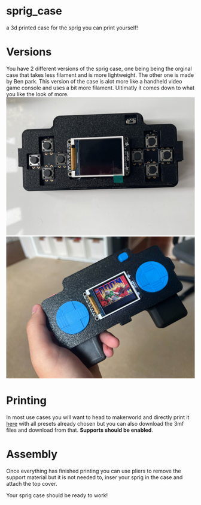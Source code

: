 # sprig_case
a 3d printed case for the sprig you can print yourself!

# Versions
You have 2 different versions of the sprig case, one being being the orginal case that takes less filament and is more lightweight. The other one is made by Ben park. This version of the case is alot more like a handheld video game console and uses a bit more filament. Ultimatly it comes down to what you like the look of more. ![version 1](sprig.jpg) ![version 2](ben_c.jpg)
# Printing
In most use cases you will want to head to makerworld and directly print it [here](https://github.com/DragonRoyal/sprig_case) with all presets already chosen but you can also download the 3mf files and download from that.
**Supports should be enabled**.

# Assembly
Once everything has finished printing you can use pliers to remove the support material but it is not needed to, inser your sprig in the case and attach the top cover.

Your sprig case should be ready to work!
